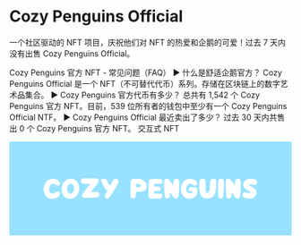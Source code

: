 # Cozy Penguins Official

一个社区驱动的 NFT 项目，庆祝他们对 NFT 的热爱和企鹅的可爱！过去 7 天内没有出售 Cozy Penguins Official。

Cozy Penguins 官方 NFT - 常见问题（FAQ）
▶ 什么是舒适企鹅官方？
Cozy Penguins Official 是一个 NFT（不可替代代币）系列。存储在区块链上的数字艺术品集合。
▶ Cozy Penguins 官方代币有多少？
总共有 1,542 个 Cozy Penguins 官方 NFT。目前，539 位所有者的钱包中至少有一个 Cozy Penguins Official NTF。
▶ Cozy Penguins Official 最近卖出了多少？
过去 30 天内共售出 0 个 Cozy Penguins 官方 NFT。
 交互式 NFT

![NFT](unnamed.png)
